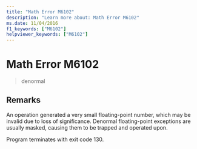 ```yaml
---
title: "Math Error M6102"
description: "Learn more about: Math Error M6102"
ms.date: 11/04/2016
f1_keywords: ["M6102"]
helpviewer_keywords: ["M6102"]
---
```

# Math Error M6102

> denormal

## Remarks

An operation generated a very small floating-point number, which may be invalid due to loss of significance. Denormal floating-point exceptions are usually masked, causing them to be trapped and operated upon.

Program terminates with exit code 130.
